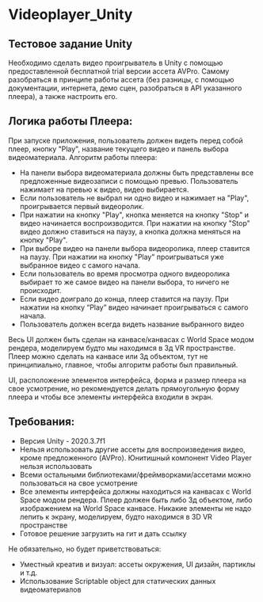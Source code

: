 # Videoplayer_Unity
## Тестовое задание Unity

Необходимо сделать видео проигрыватель в Unity с помощью предоставленной бесплатной trial версии ассета AVPro. Самому разобраться в принципе работы ассета (без разницы, с помощью документации, интернета, демо сцен, разобраться в API указанного плеера), а также настроить его. 


## Логика работы Плеера:
При запуске приложения, пользователь должен видеть перед собой плеер, кнопку "Play", название текущего видео и панель выбора видеоматериала. Алгоритм работы плеера:
- На панели выбора видеоматериала должны быть представлены все предложенные видеозаписи с помощью превью. Пользователь нажимает на превью к видео, видео выбирается.
- Если пользователь не выбрал ни одно видео и нажимает на "Play", проигрывается первый видеоролик.
- При нажатии на кнопку "Play", кнопка меняется на кнопку "Stop" и видео начинается воспроизводится. При нажатии на кнопку "Stop" видео должно ставиться на паузу, а кнопка должна меняться на кнопку "Play".
- При выборе видео на панели выбора видеоролика, плеер ставится на паузу. При нажатии на кнопку "Play" проигрываться уже выбранное видео с самого начала.
- Если пользователь во время просмотра одного видеоролика выбирает то же самое видео на панели выбора, то ничего не происходит.
- Если видео доиграло до конца, плеер ставится на паузу. При нажатии на кнопку “Play” видео начинает проигрываться с самого начала.
- Пользователь должен всегда видеть название выбранного видео

Весь UI должен быть сделан на канвасе/канвасах с World Space модом рендера, моделируем будто мы находимся в 3д VR пространстве. Плеер можно сделать на канвасе или 3д объектом, тут не принципиально, главное, чтобы алгоритм работы был правильный.

UI, расположение элементов интерфейса, форма и размер плеера на свое усмотрение, но рекомендуется делать прямоугольную форму плеера и чтобы все элементы интерфейса входили в экран.


## Требования:
- Версия Unity - 2020.3.7f1
- Нельзя использовать другие ассеты для воспроизведения видео, кроме предложенного (AVPro). Юнитишный компонент Video Player нельзя использовать
- Всеми остальными библиотеками/фреймворками/ассетами можно пользоваться на свое усмотрение
- Все элементы интерфейса должны находиться на канвасах с World Space модом рендера. Плеер должен быть либо 3д объектом, либо изображением на World Space канвасе. Никакие элементы не надо лепить к экрану, моделируем, будто находимся в 3D VR пространстве
- Готовое решение загрузить на гит и дать ссылку


Не обязательно, но будет приветствоваться:
- Уместный креатив и визуал: ассеты окружения, UI дизайн, партиклы и т.д.
- Использование Scriptable object для статических данных видеоматериалов
